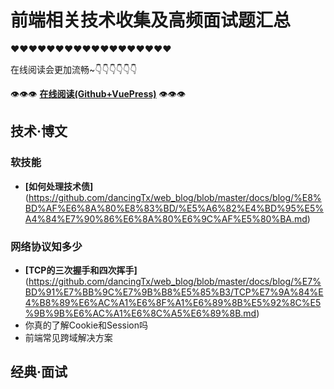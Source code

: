 # 前端相关技术收集及高频面试题汇总

❤❤❤❤❤❤❤❤❤❤❤❤❤❤❤❤❤❤

在线阅读会更加流畅~👇👇👇👇👇👇

👁👁👁 **[在线阅读(Github+VuePress)](https://dancingtx.github.io/web_blog/)** 👁👁👁

## 技术·博文

### 软技能

- **[如何处理技术债]**(https://github.com/dancingTx/web_blog/blob/master/docs/blog/%E8%BD%AF%E6%8A%80%E8%83%BD/%E5%A6%82%E4%BD%95%E5%A4%84%E7%90%86%E6%8A%80%E6%9C%AF%E5%80%BA.md)

### 网络协议知多少

- **[TCP的三次握手和四次挥手]**(https://github.com/dancingTx/web_blog/blob/master/docs/blog/%E7%BD%91%E7%BB%9C%E7%9B%B8%E5%85%B3/TCP%E7%9A%84%E4%B8%89%E6%AC%A1%E6%8F%A1%E6%89%8B%E5%92%8C%E5%9B%9B%E6%AC%A1%E6%8C%A5%E6%89%8B.md)
- 你真的了解Cookie和Session吗
- 前端常见跨域解决方案

## 经典·面试
